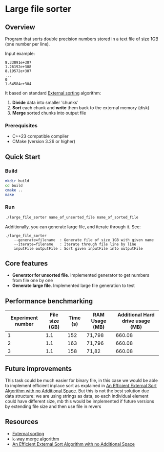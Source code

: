 # Large file sorter  

## Overview
Program that sorts double precision numbers stored in a text file of size 1GB (one number per line). 

Input example:
```text 
8.33891e+307
1.26192e+308
8.19572e+307
...
0
1.64584e+304
```

It based on standard [External sorting](https://en.wikipedia.org/wiki/External_sorting) algorithm:

1. **Divide** data into smaller 'chunks'
2. **Sort** each chunk and **write** them back to the external memory (disk)
3. **Merge** sorted chunks into output file 

### Prerequisites
- C++23 compatible compiler
- CMake (version 3.26 or higher)

## Quick Start

### Build
```bash
mkdir build
cd build
cmake ..
make
```

### Run

```bash
./large_file_sorter name_of_unsorted_file name_of_sorted_file
```

Additionally, you can generate large file, and iterate through it. See:
```text
./large_file_sorter 
    --generate=filename  : Generate file of size 1GB with given name 
    --iterate=filename   : Iterate through file line by line
    inputFile outputFile : Sort given inputFile into outputFile
```

## Core features

- **Generator for unsorted file**. Implemented generator to get numbers from file one by one 
- **Generate large file**. Implemented large file generation to test

## Performance benchmarking 

| Experiment number | File size (GB) | Time (s) | RAM Usage (MB) | Additional Hard drive usage (MB) |
|-------------------|----------------|----------|----------------|----------------------------------|
| 1                 | 1.1            | 152      | 71,798         | 660.08                           |
| 2                 | 1.1            | 163      | 71,796         | 660.08                           |
| 3                 | 1.1            | 158      | 71,82          | 660.08                           |

## Future improvements 

This task could be much easier for binary file, in this case we would be able to implement efficient inplace sort as explained in [An Efficient External Sort Algorithm with no Additional Space](https://www.researchgate.net/publication/220460059_An_Efficient_External_Sort_Algorithm_with_no_Additional_Space_Short_Note).
But this is not the best solution due data structure: we are using strings as data, so each individual element 
could have different size, mb this would be implemented if future versions by extending file size and then use file in revers


## Resources 

- [External sorting](https://en.wikipedia.org/wiki/External_sorting)
- [k-way merge algorithm](https://en.wikipedia.org/wiki/K-way_merge_algorithm)
- [An Efficient External Sort Algorithm with no Additional Space](https://www.researchgate.net/publication/220460059_An_Efficient_External_Sort_Algorithm_with_no_Additional_Space_Short_Note)

